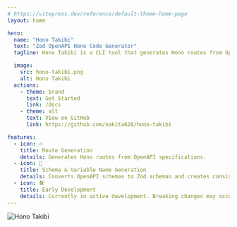 ```yaml
---
# https://vitepress.dev/reference/default-theme-home-page
layout: home

hero:
  name: "Hono Takibi"
  text: "Zod OpenAPI Hono Code Generator"
  tagline: Hono Takibi is a CLI tool that generates Hono routes from OpenAPI specifications.

  image:
    src: hono-takibi.png
    alt: Hono Takibi
  actions:
    - theme: brand
      text: Get Started
      link: /docs
    - theme: alt
      text: View on GitHub
      link: https://github.com/nakita628/hono-takibi

features:
  - icon: 🔥
    title: Route Generation
    details: Generates Hono routes from OpenAPI specifications.
  - icon: 🚀
    title: Schema & Variable Name Generation
    details: Converts OpenAPI schemas to Zod schemas and creates consistent route names. No manual schema writing or naming needed.
  - icon: 🛠️
    title: Early Development
    details: Currently in active development. Breaking changes may occur without notice. Please pin to exact versions in production.  
---
```


![Hono Takibi](https://raw.githubusercontent.com/nakita628/hono-takibi/refs/heads/main/assets/icon/hono-takibi.png)